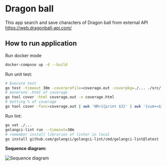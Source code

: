 # Dragon ball

This app search and save characters of Dragon ball from external API https://web.dragonball-api.com/

## How to run application

Run docker mode
```sh
docker-compose up -d --build
```

Run unit test:
```sh
# Execute test
go test -timeout 30m -coverprofile=coverage.out -coverpkg=./... ./src/...
# Generate .html of coverage
go tool cover -html coverage.out -o coverage.html
# Getting % of coverage
go tool cover -func=coverage.out | awk 'NR>1{print $3}' | awk '{sum+=$1} END {print sum/NR}'
```

Run lint:
```sh
go vet ./...
golangci-lint run --timeout=30m
# remember install libraries of linter in local
go install github.com/golangci/golangci-lint/cmd/golangci-lint@latest
```

__Sequence diagram:__

![Sequence diagram](/sequence-diagram.png)
